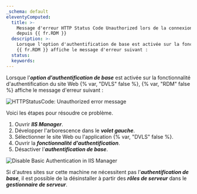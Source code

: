```yaml
---
_schema: default
eleventyComputed:
  title: >-
    Message d'erreur HTTP Status Code Unauthorized lors de la connexion à {{ fr.DVLS}}
    depuis {{ fr.RDM }}
  description: >-
    Lorsque l'option d'authentification de base est activée sur la fonctionnalité d'authentification du site Web {{ fr.DVLS}},
    {{ fr.RDM }} affiche le message d'erreur suivant :
  status:
  keywords:
---
```

Lorsque l'***option d'authentification de base*** est activée sur la fonctionnalité d'authentification du site Web {% var, "DVLS" false %}, {% var, "RDM" false %} affiche le message d'erreur suivant :

![HTTPStatusCode: Unauthorized error message](https://cdnweb.devolutions.net/docs/RDMW6075_2024_2.png "HTTPStatusCode: Unauthorized error message")

Voici les étapes pour résoudre ce problème.

1. Ouvrir ***IIS Manager***.
2. Développer l'arborescence dans le ***volet gauche***.
3. Sélectionner le site Web ou l'application {% var, "DVLS" false %}.
4. Ouvrir la ***fonctionnalité d'authentification***.
5. Désactiver l'***authentification de base***.

![Disable Basic Authentication in IIS Manager](https://cdnweb.devolutions.net/docs/RDMW6077_2024_2.png "Disable Basic Authentication in IIS Manager")

Si d'autres sites sur cette machine ne nécessitent pas l'***authentification de base***, il est possible de la désinstaller à partir des ***rôles de serveur*** dans le ***gestionnaire de serveur***.
